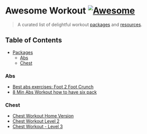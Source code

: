 # Awesome Workout [![Awesome](https://cdn.rawgit.com/sindresorhus/awesome/d7305f38d29fed78fa85652e3a63e154dd8e8829/media/badge.svg)](https://github.com/sindresorhus/awesome)
> A curated list of delightful workout [packages](#packages) and [resources](#resources).

## Table of Contents
- [Packages](#packages)
    - [Abs](#abs)
    - [Chest](#chest)


### Abs
- [Best abs exercises: Foot 2 Foot Crunch]
- [8 Min Abs Workout how to have six pack]


### Chest
- [Chest Workout Home Version]
- [Chest Workout Level 2]
- [Chest Workout - Level 3]

[Best abs exercises: Foot 2 Foot Crunch]: <https://www.youtube.com/watch?v=R-SR9TaqB8E>
[8 Min Abs Workout how to have six pack]: <https://www.youtube.com/watch?v=vkKCVCZe474>
[Chest Workout Home Version]: <https://www.youtube.com/watch?v=jWc8gHlAkoM>
[Chest Workout Level 2]: <https://www.youtube.com/watch?v=kIaqbrWBexY>
[Chest Workout - Level 3]: <https://www.youtube.com/watch?v=C4139dLyqDQ>
